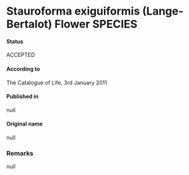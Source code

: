 Stauroforma exiguiformis (Lange-Bertalot) Flower SPECIES
=======

#### Status
ACCEPTED

#### According to
The Catalogue of Life, 3rd January 2011

#### Published in
null

#### Original name
null

### Remarks
null